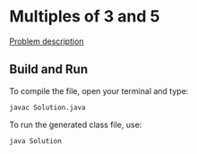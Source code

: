 # Multiples of 3 and 5

[Problem description](https://www.hackerrank.com/contests/projecteuler/challenges/euler001)

## Build and Run

To compile the file, open your terminal and type:
```bash
javac Solution.java
```

To run the generated class file, use:
```bash
java Solution
```

